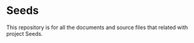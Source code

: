 Seeds
=====

This repository is for all the documents and source files that related with project Seeds.